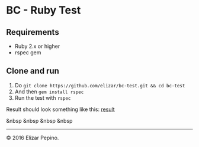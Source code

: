 # BC - Ruby Test

## Requirements
- Ruby 2.x or higher
- rspec gem


## Clone and run

1. Do `git clone https://github.com/elizar/bc-test.git && cd bc-test`
2. And then `gem install rspec`
3. Run the test with `rspec`

Result should look something like this:
[result](http://cl.ly/1v1r2t0G3d34)

&nbsp
&nbsp
&nbsp
&nbsp

---
&copy; 2016 Elizar Pepino.
